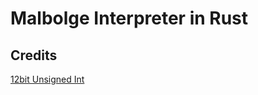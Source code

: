 # Malbolge Interpreter in Rust

## Credits
[12bit Unsigned Int](https://github.com/martinmroz/12bit)
